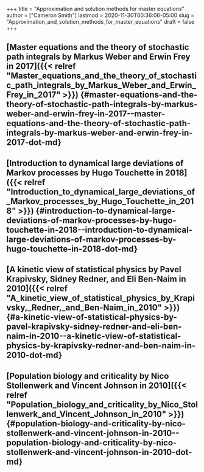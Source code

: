 +++
title = "Approximation and solution methods for master equations"
author = ["Cameron Smith"]
lastmod = 2020-11-30T00:36:06-05:00
slug = "Approximation_and_solution_methods_for_master_equations"
draft = false
+++

## [Master equations and the theory of stochastic path integrals by Markus Weber and Erwin Frey in 2017]({{< relref "Master_equations_and_the_theory_of_stochastic_path_integrals_by_Markus_Weber_and_Erwin_Frey_in_2017" >}}) {#master-equations-and-the-theory-of-stochastic-path-integrals-by-markus-weber-and-erwin-frey-in-2017--master-equations-and-the-theory-of-stochastic-path-integrals-by-markus-weber-and-erwin-frey-in-2017-dot-md}


## [Introduction to dynamical large deviations of Markov processes by Hugo Touchette in 2018]({{< relref "Introduction_to_dynamical_large_deviations_of_Markov_processes_by_Hugo_Touchette_in_2018" >}}) {#introduction-to-dynamical-large-deviations-of-markov-processes-by-hugo-touchette-in-2018--introduction-to-dynamical-large-deviations-of-markov-processes-by-hugo-touchette-in-2018-dot-md}


## [A kinetic view of statistical physics by Pavel Krapivsky, Sidney Redner, and Eli Ben-Naim in 2010]({{< relref "A_kinetic_view_of_statistical_physics_by_Krapivsky,_Redner,_and_Ben-Naim_in_2010" >}}) {#a-kinetic-view-of-statistical-physics-by-pavel-krapivsky-sidney-redner-and-eli-ben-naim-in-2010--a-kinetic-view-of-statistical-physics-by-krapivsky-redner-and-ben-naim-in-2010-dot-md}


## [Population biology and criticality by Nico Stollenwerk and Vincent Johnson in 2010]({{< relref "Population_biology_and_criticality_by_Nico_Stollenwerk_and_Vincent_Johnson_in_2010" >}}) {#population-biology-and-criticality-by-nico-stollenwerk-and-vincent-johnson-in-2010--population-biology-and-criticality-by-nico-stollenwerk-and-vincent-johnson-in-2010-dot-md}
